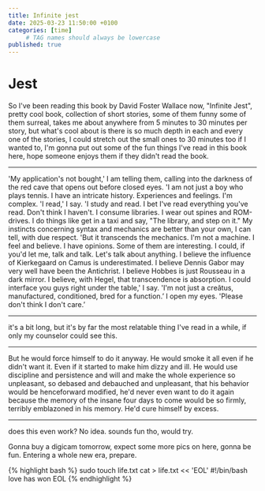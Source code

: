 ```yaml
---
title: Infinite jest
date: 2025-03-23 11:50:00 +0100
categories: [time]
     # TAG names should always be lowercase
published: true
---
```


# Jest

So I've been reading this book by David Foster Wallace now, "Infinite Jest", pretty cool book, collection of short stories, some of them funny some of them surreal, takes me about anywhere from 5 minutes to 30 minutes per story, but what's cool about is there is so much depth in each and every one of the stories, I could stretch out the small ones to 30 minutes too if I wanted to, I'm gonna put out some of the fun things I've read in this book here, hope someone enjoys them if they didn't read the book.

---


'My application's not bought,' I am telling them, calling into the darkness of the red cave that opens out before closed eyes. 'I
am not just a boy who plays tennis. I have an intricate history. Experiences and feelings. I'm complex.
'I read,' I say. 'I study and read. I bet I've read everything you've read. Don't think I haven't. I consume libraries. I wear out
spines and ROM-drives. I do things like get in a taxi and say, "The library, and step on it." My instincts concerning syntax and
mechanics are better than your own, I can tell, with due respect.
'But it transcends the mechanics. I'm not a machine. I feel and believe. I have opinions. Some of them are interesting. I could,
if you'd let me, talk and talk. Let's talk about anything. I believe the influence of Kierkegaard on Camus is underestimated. I
believe Dennis Gabor may very well have been the Antichrist. I believe Hobbes is just Rousseau in a dark mirror. I believe, with
Hegel, that transcendence is absorption. I could interface you guys right under the table,' I say. 'I'm not just a creãtus,
manufactured, conditioned, bred for a function.’
I open my eyes. 'Please don't think I don't care.’

---

it's a bit long, but it's by far the most relatable thing I've read in a while, if only my counselor could see this.

---

But he would force himself to do it anyway. He would smoke it all even if he didn't
want it. Even if it started to make him dizzy and ill. He would use discipline and persistence and will and make the whole
experience so unpleasant, so debased and debauched and unpleasant, that his behavior would be henceforward modified, he'd
never even want to do it again because the memory of the insane four days to come would be so firmly, terribly emblazoned in his
memory. He'd cure himself by excess.

---

does this even work? No idea. sounds fun tho, would try. 

Gonna buy a digicam tomorrow, expect some more pics on here, gonna be fun. Entering a whole new era, prepare.

{% highlight bash %}
sudo touch life.txt
cat > life.txt << 'EOL'
#!/bin/bash
love has won
EOL
{% endhighlight %}

